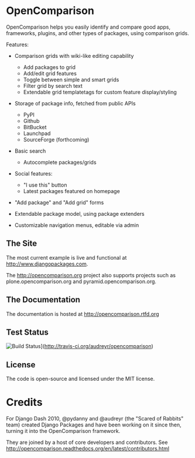 OpenComparison
==============

OpenComparison helps you easily identify and compare good apps, frameworks, plugins, and other types of packages, using comparison grids.

Features:

* Comparison grids with wiki-like editing capability

    * Add packages to grid
    * Add/edit grid features
    * Toggle between simple and smart grids
    * Filter grid by search text
    * Extendable grid templatetags for custom feature display/styling

* Storage of package info, fetched from public APIs

    * PyPI
    * Github
    * BitBucket
    * Launchpad
    * SourceForge (forthcoming)

* Basic search

    * Autocomplete packages/grids

* Social features:

    * "I use this" button
    * Latest packages featured on homepage

* "Add package" and "Add grid" forms
* Extendable package model, using package extenders
* Customizable navigation menus, editable via admin

The Site
--------

The most current example is live and functional at http://www.djangopackages.com.

The http://opencomparison.org project also supports projects such as plone.opencomparison.org and pyramid.opencomparison.org.

The Documentation
-----------------

The documentation is hosted at http://opencomparison.rtfd.org

Test Status
-----------

![Build Status](https://secure.travis-ci.org/audreyr/opencomparison.png?branch=master)](http://travis-ci.org/audreyr/opencomparison)

License
-------

The code is open-source and licensed under the MIT license.

Credits
=======

For Django Dash 2010, @pydanny and @audreyr (the "Scared of Rabbits" team) created Django Packages and have been working on it since then, turning it into the OpenComparison framework.

They are joined by a host of core developers and contributors.  See http://opencomparison.readthedocs.org/en/latest/contributors.html
